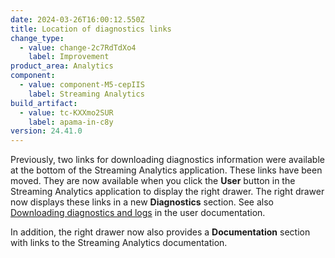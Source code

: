 ```yaml
---
date: 2024-03-26T16:00:12.550Z
title: Location of diagnostics links
change_type:
  - value: change-2c7RdTdXo4
    label: Improvement
product_area: Analytics
component:
  - value: component-M5-cepIIS
    label: Streaming Analytics
build_artifact:
  - value: tc-KXXmo2SUR
    label: apama-in-c8y
version: 24.41.0
---
```

Previously, two links for downloading diagnostics information were available at the bottom of the Streaming Analytics application.
These links have been moved. They are now available when you click the **User** button in the Streaming Analytics application to display the right drawer.
The right drawer now displays these links in a new **Diagnostics** section. See also [Downloading diagnostics and logs](https://cumulocity.com/docs/streaming-analytics/troubleshooting/#diagnostics-download) in the user documentation.

In addition, the right drawer now also provides a **Documentation** section with links to the Streaming Analytics documentation.
